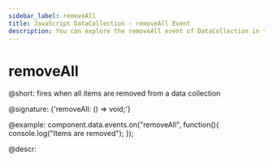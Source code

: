 ```yaml
---
sidebar_label: removeAll
title: JavaScript DataCollection - removeAll Event 
description: You can explore the removeAll event of DataCollection in the documentation of the DHTMLX JavaScript UI library. Browse developer guides and API reference, try out code examples and live demos, and download a free 30-day evaluation version of DHTMLX Suite 7.
---
```


# removeAll

@short: fires when all items are removed from a data collection

@signature: {'removeAll: () => void;'}

@example:
component.data.events.on("removeAll", function(){
	console.log("Items are removed");
});

@descr:
